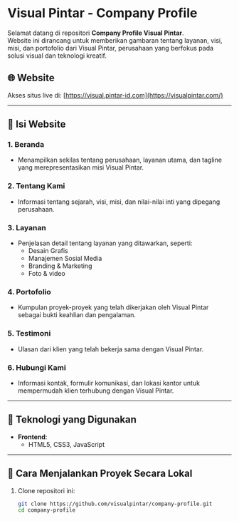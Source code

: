 # Visual Pintar - Company Profile

Selamat datang di repositori **Company Profile Visual Pintar**.  
Website ini dirancang untuk memberikan gambaran tentang layanan, visi, misi, dan portofolio dari Visual Pintar, perusahaan yang berfokus pada solusi visual dan teknologi kreatif.  

## 🌐 Website  
Akses situs live di: [https://visual.pintar-id.com](https://visualpintar.com/)  

---

## 📖 Isi Website  

### 1. **Beranda**  
  - Menampilkan sekilas tentang perusahaan, layanan utama, dan tagline yang merepresentasikan misi Visual Pintar.  

### 2. **Tentang Kami**  
  - Informasi tentang sejarah, visi, misi, dan nilai-nilai inti yang dipegang perusahaan.  

### 3. **Layanan**  
  - Penjelasan detail tentang layanan yang ditawarkan, seperti:  
    - Desain Grafis
    - Manajemen Sosial Media
    - Branding & Marketing
    - Foto & video  

### 4. **Portofolio**  
  - Kumpulan proyek-proyek yang telah dikerjakan oleh Visual Pintar sebagai bukti keahlian dan pengalaman.  

### 5. **Testimoni**  
  - Ulasan dari klien yang telah bekerja sama dengan Visual Pintar.  

### 6. **Hubungi Kami**  
  - Informasi kontak, formulir komunikasi, dan lokasi kantor untuk mempermudah klien terhubung dengan Visual Pintar.  

---

## 🔧 Teknologi yang Digunakan  

- **Frontend**:  
  - HTML5, CSS3, JavaScript  
---

## 🚀 Cara Menjalankan Proyek Secara Lokal  

1. Clone repositori ini:  
   ```bash
   git clone https://github.com/visualpintar/company-profile.git
   cd company-profile
